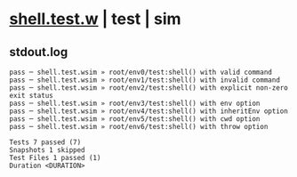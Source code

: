 # [shell.test.w](../../../../../../examples/tests/sdk_tests/util/shell.test.w) | test | sim

## stdout.log
```log
pass ─ shell.test.wsim » root/env0/test:shell() with valid command                
pass ─ shell.test.wsim » root/env1/test:shell() with invalid command              
pass ─ shell.test.wsim » root/env2/test:shell() with explicit non-zero exit status
pass ─ shell.test.wsim » root/env3/test:shell() with env option                   
pass ─ shell.test.wsim » root/env4/test:shell() with inheritEnv option            
pass ─ shell.test.wsim » root/env5/test:shell() with cwd option                   
pass ─ shell.test.wsim » root/env6/test:shell() with throw option                 

Tests 7 passed (7)
Snapshots 1 skipped
Test Files 1 passed (1)
Duration <DURATION>
```

